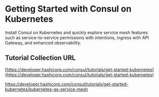 # Getting Started with Consul on Kubernetes

Install Consul on Kubernetes and quickly explore service mesh features such as service-to-service permissions with intentions, ingress with API Gateway, and enhanced observability.

## Tutorial Collection URL

[https://developer.hashicorp.com/consul/tutorials/get-started-kubernetes](https://developer.hashicorp.com/consul/tutorials/get-started-kubernetes)

https://developer.hashicorp.com/consul/tutorials/get-started-kubernetes/kubernetes-gs-service-mesh
